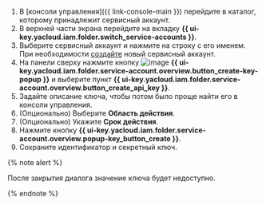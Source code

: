1. В [консоли управления]({{ link-console-main }}) перейдите в каталог, которому принадлежит сервисный аккаунт.
1. В верхней части экрана перейдите на вкладку **{{ ui-key.yacloud.iam.folder.switch_service-accounts }}**.
1. Выберите сервисный аккаунт и нажмите на строку с его именем. При необходимости [создайте](../../iam/operations/sa/create.md) новый сервисный аккаунт.
1. На панели сверху нажмите кнопку ![image](../../_assets/console-icons/plus.svg) **{{ ui-key.yacloud.iam.folder.service-account.overview.button_create-key-popup }}** и выберите пункт **{{ ui-key.yacloud.iam.folder.service-account.overview.button_create_api_key }}**.
1. Задайте описание ключа, чтобы потом было проще найти его в консоли управления.
1. (Опционально) Выберите **Область действия**.
1. (Опционально) Укажите **Срок действия**.
1. Нажмите кнопку **{{ ui-key.yacloud.iam.folder.service-account.overview.popup-key_button_create }}**.
1. Сохраните идентификатор и секретный ключ.

  {% note alert %}

  После закрытия диалога значение ключа будет недоступно.

  {% endnote %}